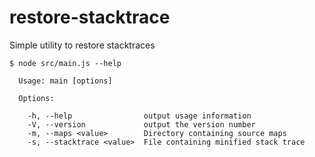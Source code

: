 # restore-stacktrace

Simple utility to restore stacktraces

    $ node src/main.js --help

      Usage: main [options]

      Options:

        -h, --help                output usage information
        -V, --version             output the version number
        -m, --maps <value>        Directory containing source maps
        -s, --stacktrace <value>  File containing minified stack trace